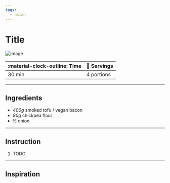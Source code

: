 ```yaml
---
tags:
  - asian
---
```


# Title

![image](image.jpg)

| :material-clock-outline: Time | :fork_and_knife: Servings |
|-------------------------------|---------------------------|
| 30 min                        | 4 portions                |

--- 

## Ingredients

- _400g_ smoked tofu / vegan bacon
- _80g_ chickpea flour
- ½ onion

--- 

## Instruction

1. TODO

---

## Inspiration
